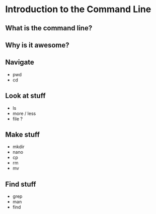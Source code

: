Introduction to the Command Line
=====================

## What is the command line?

## Why is it awesome?

## Navigate
* pwd
* cd
	
## Look at stuff
* ls
* more / less
* file ?

## Make stuff
* mkdir
* nano
* cp
* rm
* mv

## Find stuff
* grep
* man
* find
